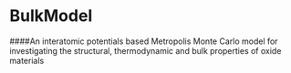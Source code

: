 # BulkModel
####An interatomic potentials based Metropolis Monte Carlo model for investigating the structural, thermodynamic and bulk properties of oxide materials
